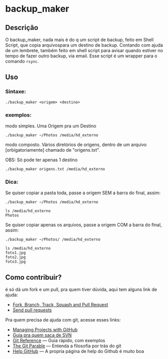 backup_maker
============

## Descrição
O backup_maker, nada mais é do q um script de backup, feito em Shell Script,
que copia arquivospara um destino de backup.
Contando com ajuda de um lembrete, também feito em shell script para avisar quando
estiver no tempo de fazer outro backup, via email.
Esse script é um wrapper para o comando `rsync`.

## Uso

### Sintaxe:
`./backup_maker <origem> <destino>`

### exemplos:

modo simples. Uma Origem pra um Destino

`./backup_maker ~/Photos /media/hd_externo`

modo composto. Vários diretórios de origens, dentro de um arquivo [orbigatoriamente] chamado de "origens.txt".

OBS: Só pode ter apenas 1 destino

`./backup_maker origens.txt /media/hd_externo`

### Dica:
Se quiser copiar a pasta toda, passe a origem SEM a barra do final, assim:
```
./backup_maker ~/Photos /media/hd_externo

ls /media/hd_externo
Photos
```

Se quiser copiar apenas os arquivos, passe a origem COM a barra do final, assim:
```
./backup_maker ~/Photos/ /media/hd_externo

ls /media/hd_externo
foto1.jpg
foto2.jpg
foto3.jpg
```



## Como contribuir?

é só dá um fork e um pull, pra quem tiver dúvida, aqui tem alguns link de ajuda:

- [Fork, Branch, Track, Squash and Pull Request](http://gun.io/blog/how-to-github-fork-branch-and-pull-request/)
- [Send pull requests](http://help.github.com/send-pull-requests/)

Pra quem precisa de ajuda com git, acesse esses links:
- [Managing Projects with GitHub](http://www.lullabot.com/blog/managing-projects-github)
- [Guia pra quem saca de SVN](https://git.wiki.kernel.org/articles/g/i/t/GitSvnCrashCourse_512d.html)
- [Git Reference](http://gitref.org) — Guia rápido, com exemplos
- [The Git Parable](http://tom.preston-werner.com/2009/05/19/the-git-parable.html) — Entenda a filosofia por trás do git
- [Help GitHub](https://help.github.com/) — A propria página de help do Github é muito boa
